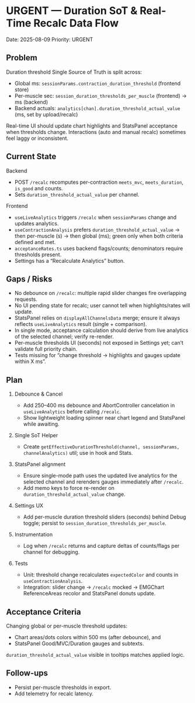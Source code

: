 # URGENT — Duration SoT & Real-Time Recalc Data Flow

Date: 2025-08-09
Priority: URGENT

## Problem
Duration threshold Single Source of Truth is split across:
- Global ms: `sessionParams.contraction_duration_threshold` (frontend store)
- Per-muscle sec: `session_duration_thresholds_per_muscle` (frontend) → ms (backend)
- Backend actuals: `analytics[chan].duration_threshold_actual_value` (ms, set by upload/recalc)

Real-time UI should update chart highlights and StatsPanel acceptance when thresholds change. Interactions (auto and manual recalc) sometimes feel laggy or inconsistent.

## Current State
Backend
- POST `/recalc` recomputes per-contraction `meets_mvc`, `meets_duration`, `is_good` and counts.
- Sets `duration_threshold_actual_value` per channel.

Frontend
- `useLiveAnalytics` triggers `/recalc` when `sessionParams` change and updates analytics.
- `useContractionAnalysis` prefers `duration_threshold_actual_value` → then per-muscle (s) → then global (ms); green only when both criteria defined and met.
- `acceptanceRates.ts` uses backend flags/counts; denominators require thresholds present.
- Settings has a “Recalculate Analytics” button.

## Gaps / Risks
- No debounce on `/recalc`: multiple rapid slider changes fire overlapping requests.
- No UI pending state for recalc; user cannot tell when highlights/rates will update.
- StatsPanel relies on `displayAllChannelsData` merge; ensure it always reflects `useLiveAnalytics` result (single + comparison).
- In single mode, acceptance calculation should derive from live analytics of the selected channel; verify re-render.
- Per-muscle thresholds UI (seconds) not exposed in Settings yet; can’t validate full priority chain.
- Tests missing for “change threshold → highlights and gauges update within X ms”.

## Plan
1) Debounce & Cancel
   - Add 250–400 ms debounce and AbortController cancelation in `useLiveAnalytics` before calling `/recalc`.
   - Show lightweight loading spinner near chart legend and StatsPanel while awaiting.

2) Single SoT Helper
   - Create `getEffectiveDurationThreshold(channel, sessionParams, channelAnalytics)` util; use in hook and Stats.

3) StatsPanel alignment
   - Ensure single-mode path uses the updated live analytics for the selected channel and rerenders gauges immediately after `/recalc`.
   - Add memo keys to force re-render on `duration_threshold_actual_value` change.

4) Settings UX
   - Add per-muscle duration threshold sliders (seconds) behind Debug toggle; persist to `session_duration_thresholds_per_muscle`.

5) Instrumentation
   - Log when `/recalc` returns and capture deltas of counts/flags per channel for debugging.

6) Tests
   - Unit: threshold change recalculates `expectedColor` and counts in `useContractionAnalysis`.
   - Integration: slider change → `/recalc` mocked → EMGChart ReferenceAreas recolor and StatsPanel donuts update.

## Acceptance Criteria
Changing global or per-muscle threshold updates:
- Chart areas/dots colors within 500 ms (after debounce), and
- StatsPanel Good/MVC/Duration gauges and subtexts.

`duration_threshold_actual_value` visible in tooltips matches applied logic.

## Follow-ups
- Persist per-muscle thresholds in export.
- Add telemetry for recalc latency.


